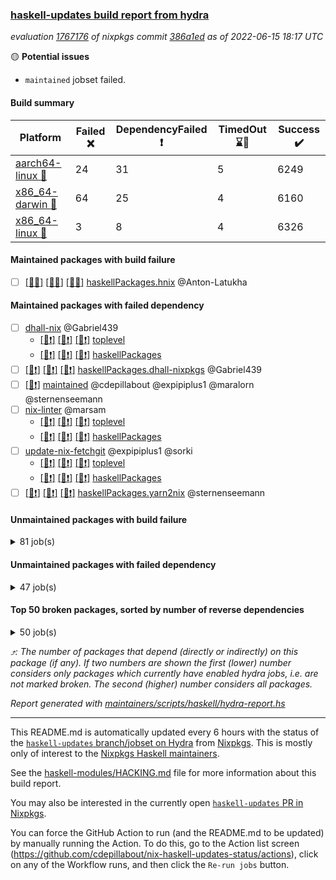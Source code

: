 ### [haskell-updates build report from hydra](https://hydra.nixos.org/jobset/nixpkgs/haskell-updates)
*evaluation [1767176](https://hydra.nixos.org/eval/1767176) of nixpkgs commit [386a1ed](https://github.com/NixOS/nixpkgs/commits/386a1ed0752d3cb885a34b4c91d6500b06caf552) as of 2022-06-15 18:17 UTC*

:yellow_circle: **Potential issues**
  * `maintained` jobset failed.

#### Build summary

 | Platform | Failed :x: | DependencyFailed :heavy_exclamation_mark: | TimedOut :hourglass::no_entry_sign: | Success :heavy_check_mark: | 
 | --- | --- | --- | --- | --- | 
 | [aarch64-linux :iphone:](https://hydra.nixos.org/eval/1767176?filter=.aarch64-linux) | 24 | 31 | 5 | 6249 | 
 | [x86_64-darwin :apple:](https://hydra.nixos.org/eval/1767176?filter=.x86_64-darwin) | 64 | 25 | 4 | 6160 | 
 | [x86_64-linux :penguin:](https://hydra.nixos.org/eval/1767176?filter=.x86_64-linux) | 3 | 8 | 4 | 6326 | 
#### Maintained packages with build failure
- [ ] [[:iphone::x:]](https://hydra.nixos.org/build/179745480) [[:apple::x:]](https://hydra.nixos.org/build/179746884) [[:penguin::x:]](https://hydra.nixos.org/build/179747154) [haskellPackages.hnix](https://hydra.nixos.org/eval/1767176?filter=haskellPackages.hnix) @Anton-Latukha
#### Maintained packages with failed dependency
- [ ] [dhall-nix](https://hydra.nixos.org/eval/1767176?filter=dhall-nix) @Gabriel439
  - [[:iphone::heavy_exclamation_mark:]](https://hydra.nixos.org/build/179743438) [[:apple::heavy_exclamation_mark:]](https://hydra.nixos.org/build/179743348) [[:penguin::heavy_exclamation_mark:]](https://hydra.nixos.org/build/179746202) [toplevel](https://hydra.nixos.org/eval/1767176?filter=dhall-nix)
  - [[:iphone::heavy_exclamation_mark:]](https://hydra.nixos.org/build/179744932) [[:apple::heavy_exclamation_mark:]](https://hydra.nixos.org/build/179744690) [[:penguin::heavy_exclamation_mark:]](https://hydra.nixos.org/build/179747477) [haskellPackages](https://hydra.nixos.org/eval/1767176?filter=haskellPackages.dhall-nix)
- [ ] [[:iphone::heavy_exclamation_mark:]](https://hydra.nixos.org/build/179745380) [[:apple::heavy_exclamation_mark:]](https://hydra.nixos.org/build/179746704) [[:penguin::heavy_exclamation_mark:]](https://hydra.nixos.org/build/179746367) [haskellPackages.dhall-nixpkgs](https://hydra.nixos.org/eval/1767176?filter=haskellPackages.dhall-nixpkgs) @Gabriel439
- [ ] [[:penguin::heavy_exclamation_mark:]](https://hydra.nixos.org/build/180409970) [maintained](https://hydra.nixos.org/eval/1767176?filter=maintained) @cdepillabout @expipiplus1 @maralorn @sternenseemann
- [ ] [nix-linter](https://hydra.nixos.org/eval/1767176?filter=nix-linter) @marsam
  - [[:iphone::heavy_exclamation_mark:]](https://hydra.nixos.org/build/179745867) [[:apple::heavy_exclamation_mark:]](https://hydra.nixos.org/build/179743854) [[:penguin::heavy_exclamation_mark:]](https://hydra.nixos.org/build/179743630) [toplevel](https://hydra.nixos.org/eval/1767176?filter=nix-linter)
  - [[:iphone::heavy_exclamation_mark:]](https://hydra.nixos.org/build/179747253) [[:apple::heavy_exclamation_mark:]](https://hydra.nixos.org/build/179744235) [[:penguin::heavy_exclamation_mark:]](https://hydra.nixos.org/build/179743451) [haskellPackages](https://hydra.nixos.org/eval/1767176?filter=haskellPackages.nix-linter)
- [ ] [update-nix-fetchgit](https://hydra.nixos.org/eval/1767176?filter=update-nix-fetchgit) @expipiplus1 @sorki
  - [[:iphone::heavy_exclamation_mark:]](https://hydra.nixos.org/build/180315957) [[:apple::heavy_exclamation_mark:]](https://hydra.nixos.org/build/180315977) [[:penguin::heavy_exclamation_mark:]](https://hydra.nixos.org/build/180315922) [toplevel](https://hydra.nixos.org/eval/1767176?filter=update-nix-fetchgit)
  - [[:iphone::heavy_exclamation_mark:]](https://hydra.nixos.org/build/180315965) [[:apple::heavy_exclamation_mark:]](https://hydra.nixos.org/build/180315935) [[:penguin::heavy_exclamation_mark:]](https://hydra.nixos.org/build/180315959) [haskellPackages](https://hydra.nixos.org/eval/1767176?filter=haskellPackages.update-nix-fetchgit)
- [ ] [[:iphone::heavy_exclamation_mark:]](https://hydra.nixos.org/build/179744155) [[:apple::heavy_exclamation_mark:]](https://hydra.nixos.org/build/179743545) [[:penguin::heavy_exclamation_mark:]](https://hydra.nixos.org/build/179746306) [haskellPackages.yarn2nix](https://hydra.nixos.org/eval/1767176?filter=haskellPackages.yarn2nix) @sternenseemann
#### Unmaintained packages with build failure
<details><summary>81 job(s) </summary>

- [ ] [[:iphone::heavy_check_mark:]](https://hydra.nixos.org/build/179072015) [[:apple::x:]](https://hydra.nixos.org/build/179063516) [[:penguin::heavy_check_mark:]](https://hydra.nixos.org/build/179079506) [haskellPackages.di-core](https://hydra.nixos.org/eval/1767176?filter=haskellPackages.di-core)  :arrow_heading_up: 8 | 11
- [ ] [[:iphone::x:]](https://hydra.nixos.org/build/179071185) [[:apple::heavy_check_mark:]](https://hydra.nixos.org/build/179068059) [[:penguin::heavy_check_mark:]](https://hydra.nixos.org/build/179063826) [haskellPackages.OrderedBits](https://hydra.nixos.org/eval/1767176?filter=haskellPackages.OrderedBits)  :arrow_heading_up: 5 | 36
- [ ] [[:iphone::x:]](https://hydra.nixos.org/build/179747097) [[:apple::heavy_check_mark:]](https://hydra.nixos.org/build/179746782) [[:penguin::heavy_check_mark:]](https://hydra.nixos.org/build/179744135) [haskellPackages.hw-json-simd](https://hydra.nixos.org/eval/1767176?filter=haskellPackages.hw-json-simd)  :arrow_heading_up: 2 | 8
- [ ] [[:iphone::x:]](https://hydra.nixos.org/build/179745918) [[:apple::heavy_check_mark:]](https://hydra.nixos.org/build/179746509) [[:penguin::heavy_check_mark:]](https://hydra.nixos.org/build/179743244) [haskellPackages.hw-simd](https://hydra.nixos.org/eval/1767176?filter=haskellPackages.hw-simd)  :arrow_heading_up: 2 | 8
- [ ] [[:iphone::x:]](https://hydra.nixos.org/build/179289726) [[:apple::heavy_check_mark:]](https://hydra.nixos.org/build/179290108) [[:penguin::heavy_check_mark:]](https://hydra.nixos.org/build/179290785) [haskellPackages.flatparse](https://hydra.nixos.org/eval/1767176?filter=haskellPackages.flatparse)  :arrow_heading_up: 2 | 5
- [ ] [[:iphone::heavy_check_mark:]](https://hydra.nixos.org/build/179746327) [[:apple::x:]](https://hydra.nixos.org/build/179746283) [[:penguin::heavy_check_mark:]](https://hydra.nixos.org/build/179743419) [haskellPackages.fakedata](https://hydra.nixos.org/eval/1767176?filter=haskellPackages.fakedata)  :arrow_heading_up: 2 | 3
- [ ] [[:iphone::x:]](https://hydra.nixos.org/build/179746353) [[:apple::x:]](https://hydra.nixos.org/build/179745534) [[:penguin::x:]](https://hydra.nixos.org/build/179746815) [haskellPackages.managed-functions](https://hydra.nixos.org/eval/1767176?filter=haskellPackages.managed-functions)  :arrow_heading_up: 2 | 2
- [ ] [[:iphone::x:]](https://hydra.nixos.org/build/179743898) [[:apple::heavy_check_mark:]](https://hydra.nixos.org/build/179745897) [[:penguin::heavy_check_mark:]](https://hydra.nixos.org/build/179744251) [haskellPackages.quic](https://hydra.nixos.org/eval/1767176?filter=haskellPackages.quic)  :arrow_heading_up: 2 | 2
- [ ] [[:iphone::x:]](https://hydra.nixos.org/build/179064849) [[:apple::heavy_check_mark:]](https://hydra.nixos.org/build/179066591) [[:penguin::heavy_check_mark:]](https://hydra.nixos.org/build/179076598) [haskellPackages.freetype2](https://hydra.nixos.org/eval/1767176?filter=haskellPackages.freetype2)  :arrow_heading_up: 1 | 8
- [ ] [[:iphone::x:]](https://hydra.nixos.org/build/179066416) [[:apple::x:]](https://hydra.nixos.org/build/179077317) [[:penguin::heavy_check_mark:]](https://hydra.nixos.org/build/179073445) [haskellPackages.invertible](https://hydra.nixos.org/eval/1767176?filter=haskellPackages.invertible)  :arrow_heading_up: 1 | 5
- [ ] [[:iphone::x:]](https://hydra.nixos.org/build/179066907) [[:apple::heavy_check_mark:]](https://hydra.nixos.org/build/179063014) [[:penguin::heavy_check_mark:]](https://hydra.nixos.org/build/179065251) [haskellPackages.long-double](https://hydra.nixos.org/eval/1767176?filter=haskellPackages.long-double)  :arrow_heading_up: 1 | 2
- [ ] [[:iphone::x:]](https://hydra.nixos.org/build/179062753) [[:apple::x:]](https://hydra.nixos.org/build/179069557) [[:penguin::heavy_check_mark:]](https://hydra.nixos.org/build/179068287) [haskellPackages.easytensor](https://hydra.nixos.org/eval/1767176?filter=haskellPackages.easytensor)  :arrow_heading_up: 1 | 1
- [ ] [[:iphone::heavy_check_mark:]](https://hydra.nixos.org/build/179066266) [[:apple::x:]](https://hydra.nixos.org/build/179073489) [[:penguin::heavy_check_mark:]](https://hydra.nixos.org/build/179077924) [haskellPackages.grab](https://hydra.nixos.org/eval/1767176?filter=haskellPackages.grab)  :arrow_heading_up: 1 | 1
- [ ] [[:iphone::heavy_check_mark:]](https://hydra.nixos.org/build/179078946) [[:apple::x:]](https://hydra.nixos.org/build/179074000) [[:penguin::heavy_check_mark:]](https://hydra.nixos.org/build/179071674) [haskellPackages.keep-alive](https://hydra.nixos.org/eval/1767176?filter=haskellPackages.keep-alive)  :arrow_heading_up: 1 | 1
- [ ] [[:iphone::x:]](https://hydra.nixos.org/build/179062052) [[:apple::heavy_check_mark:]](https://hydra.nixos.org/build/179078236) [[:penguin::heavy_check_mark:]](https://hydra.nixos.org/build/179073709) [haskellPackages.nlopt-haskell](https://hydra.nixos.org/eval/1767176?filter=haskellPackages.nlopt-haskell)  :arrow_heading_up: 1 | 1
- [ ] [[:iphone::heavy_check_mark:]](https://hydra.nixos.org/build/179070564) [[:apple::x:]](https://hydra.nixos.org/build/179073841) [[:penguin::heavy_check_mark:]](https://hydra.nixos.org/build/179063192) [haskellPackages.sequence-formats](https://hydra.nixos.org/eval/1767176?filter=haskellPackages.sequence-formats)  :arrow_heading_up: 1 | 1
- [ ] [[:iphone::x:]](https://hydra.nixos.org/build/179743728) [[:apple::heavy_check_mark:]](https://hydra.nixos.org/build/179747585) [[:penguin::heavy_check_mark:]](https://hydra.nixos.org/build/179745045) [haskellPackages.swisstable](https://hydra.nixos.org/eval/1767176?filter=haskellPackages.swisstable)  :arrow_heading_up: 1 | 1
- [ ] [[:iphone::x:]](https://hydra.nixos.org/build/179071144) [[:apple::heavy_check_mark:]](https://hydra.nixos.org/build/179078269) [[:penguin::heavy_check_mark:]](https://hydra.nixos.org/build/179080527) [haskellPackages.unicode-properties](https://hydra.nixos.org/eval/1767176?filter=haskellPackages.unicode-properties)  :arrow_heading_up: 1 | 1
- [ ] [[:iphone::heavy_check_mark:]](https://hydra.nixos.org/build/179745492) [[:apple::x:]](https://hydra.nixos.org/build/179745291) [[:penguin::heavy_check_mark:]](https://hydra.nixos.org/build/179744704) [haskellPackages.zip](https://hydra.nixos.org/eval/1767176?filter=haskellPackages.zip)  :arrow_heading_up: 0 | 5
- [ ] [[:iphone::heavy_check_mark:]](https://hydra.nixos.org/build/179078671) [[:apple::x:]](https://hydra.nixos.org/build/179078612) [[:penguin::heavy_check_mark:]](https://hydra.nixos.org/build/179069097) [haskellPackages.PyF](https://hydra.nixos.org/eval/1767176?filter=haskellPackages.PyF)  :arrow_heading_up: 0 | 4
- [ ] [[:iphone::heavy_check_mark:]](https://hydra.nixos.org/build/179072055) [[:apple::x:]](https://hydra.nixos.org/build/179078039) [[:penguin::heavy_check_mark:]](https://hydra.nixos.org/build/179068269) [haskellPackages.hmidi](https://hydra.nixos.org/eval/1767176?filter=haskellPackages.hmidi)  :arrow_heading_up: 0 | 4
- [ ] [[:iphone::x:]](https://hydra.nixos.org/build/179747173) [[:apple::x:]](https://hydra.nixos.org/build/179744882) [[:penguin::x:]](https://hydra.nixos.org/build/179744496) [haskellPackages.core-telemetry](https://hydra.nixos.org/eval/1767176?filter=haskellPackages.core-telemetry)  :arrow_heading_up: 0 | 2
- [ ] [[:iphone::heavy_check_mark:]](https://hydra.nixos.org/build/179064212) [[:apple::x:]](https://hydra.nixos.org/build/179067470) [[:penguin::heavy_check_mark:]](https://hydra.nixos.org/build/179067662) [haskellPackages.posix-socket](https://hydra.nixos.org/eval/1767176?filter=haskellPackages.posix-socket)  :arrow_heading_up: 0 | 2
- [ ] [[:iphone::heavy_check_mark:]](https://hydra.nixos.org/build/179994602) [[:apple::x:]](https://hydra.nixos.org/build/179745342) [[:penguin::heavy_check_mark:]](https://hydra.nixos.org/build/179994202) [haskellPackages.gi-gdkx11](https://hydra.nixos.org/eval/1767176?filter=haskellPackages.gi-gdkx11)  :arrow_heading_up: 0 | 1
- [ ] [[:iphone::heavy_check_mark:]](https://hydra.nixos.org/build/179075182) [[:apple::x:]](https://hydra.nixos.org/build/179068241) [[:penguin::heavy_check_mark:]](https://hydra.nixos.org/build/179079129) [haskellPackages.hamid](https://hydra.nixos.org/eval/1767176?filter=haskellPackages.hamid)  :arrow_heading_up: 0 | 1
- [ ] [[:iphone::heavy_check_mark:]](https://hydra.nixos.org/build/179069659) [[:apple::x:]](https://hydra.nixos.org/build/179071126) [[:penguin::heavy_check_mark:]](https://hydra.nixos.org/build/179079563) [haskellPackages.hmatrix-morpheus](https://hydra.nixos.org/eval/1767176?filter=haskellPackages.hmatrix-morpheus)  :arrow_heading_up: 0 | 1
- [ ] [[:iphone::heavy_check_mark:]](https://hydra.nixos.org/build/179073746) [[:apple::x:]](https://hydra.nixos.org/build/179077643) [[:penguin::heavy_check_mark:]](https://hydra.nixos.org/build/179080493) [haskellPackages.huckleberry](https://hydra.nixos.org/eval/1767176?filter=haskellPackages.huckleberry)  :arrow_heading_up: 0 | 1
- [ ] [[:iphone::heavy_check_mark:]](https://hydra.nixos.org/build/179994619) [[:apple::x:]](https://hydra.nixos.org/build/179079172) [[:penguin::heavy_check_mark:]](https://hydra.nixos.org/build/179994199) [haskellPackages.openal-ffi](https://hydra.nixos.org/eval/1767176?filter=haskellPackages.openal-ffi)  :arrow_heading_up: 0 | 1
- [ ] [[:iphone::x:]](https://hydra.nixos.org/build/179065449) [[:apple::heavy_check_mark:]](https://hydra.nixos.org/build/179072649) [[:penguin::heavy_check_mark:]](https://hydra.nixos.org/build/179067032) [haskellPackages.picosat](https://hydra.nixos.org/eval/1767176?filter=haskellPackages.picosat)  :arrow_heading_up: 0 | 1
- [ ] [[:iphone::heavy_check_mark:]](https://hydra.nixos.org/build/179077629) [[:apple::x:]](https://hydra.nixos.org/build/179072654) [[:penguin::heavy_check_mark:]](https://hydra.nixos.org/build/179065194) [haskellPackages.select](https://hydra.nixos.org/eval/1767176?filter=haskellPackages.select)  :arrow_heading_up: 0 | 1
- [ ] [[:iphone::heavy_check_mark:]](https://hydra.nixos.org/build/179067209) [[:apple::x:]](https://hydra.nixos.org/build/179063690) [[:penguin::heavy_check_mark:]](https://hydra.nixos.org/build/179068800) [haskellPackages.sysinfo](https://hydra.nixos.org/eval/1767176?filter=haskellPackages.sysinfo)  :arrow_heading_up: 0 | 1
- [ ] [[:iphone::heavy_check_mark:]](https://hydra.nixos.org/build/179071092) [[:apple::x:]](https://hydra.nixos.org/build/179080756) [[:penguin::heavy_check_mark:]](https://hydra.nixos.org/build/179065681) [haskellPackages.FractalArt](https://hydra.nixos.org/eval/1767176?filter=haskellPackages.FractalArt) 
- [ ] [[:iphone::x:]](https://hydra.nixos.org/build/179062993) [[:apple::heavy_check_mark:]](https://hydra.nixos.org/build/179067400) [[:penguin::heavy_check_mark:]](https://hydra.nixos.org/build/179073212) [haskellPackages.HsASA](https://hydra.nixos.org/eval/1767176?filter=haskellPackages.HsASA) 
- [ ] [[:iphone::hourglass::no_entry_sign:]](https://hydra.nixos.org/build/179064497) [[:apple::x:]](https://hydra.nixos.org/build/179062384) [[:penguin::hourglass::no_entry_sign:]](https://hydra.nixos.org/build/179066691) [haskellPackages.bindings-common](https://hydra.nixos.org/eval/1767176?filter=haskellPackages.bindings-common) 
- [ ] [[:iphone::heavy_check_mark:]](https://hydra.nixos.org/build/179073684) [[:apple::x:]](https://hydra.nixos.org/build/179077115) [[:penguin::heavy_check_mark:]](https://hydra.nixos.org/build/179064418) [haskellPackages.chiphunk](https://hydra.nixos.org/eval/1767176?filter=haskellPackages.chiphunk) 
- [ ] [[:iphone::x:]](https://hydra.nixos.org/build/179290863) [[:apple::heavy_check_mark:]](https://hydra.nixos.org/build/179291122) [[:penguin::heavy_check_mark:]](https://hydra.nixos.org/build/179291222) [haskellPackages.comfort-fftw](https://hydra.nixos.org/eval/1767176?filter=haskellPackages.comfort-fftw) 
- [ ] [[:iphone::heavy_check_mark:]](https://hydra.nixos.org/build/179067240) [[:apple::x:]](https://hydra.nixos.org/build/179066776) [[:penguin::heavy_check_mark:]](https://hydra.nixos.org/build/179063089) [haskellPackages.diskhash](https://hydra.nixos.org/eval/1767176?filter=haskellPackages.diskhash) 
- [ ] [[:iphone::heavy_check_mark:]](https://hydra.nixos.org/build/179072726) [[:apple::x:]](https://hydra.nixos.org/build/179069153) [[:penguin::heavy_check_mark:]](https://hydra.nixos.org/build/179063920) [haskellPackages.env-extra](https://hydra.nixos.org/eval/1767176?filter=haskellPackages.env-extra) 
- [ ] [[:iphone::heavy_check_mark:]](https://hydra.nixos.org/build/179080379) [[:apple::x:]](https://hydra.nixos.org/build/179069971) [[:penguin::heavy_check_mark:]](https://hydra.nixos.org/build/179066173) [haskellPackages.epub-tools](https://hydra.nixos.org/eval/1767176?filter=haskellPackages.epub-tools) 
- [ ] [[:iphone::heavy_check_mark:]](https://hydra.nixos.org/build/179080024) [[:apple::x:]](https://hydra.nixos.org/build/179075268) [[:penguin::heavy_check_mark:]](https://hydra.nixos.org/build/179073623) [haskellPackages.fudgets](https://hydra.nixos.org/eval/1767176?filter=haskellPackages.fudgets) 
- [ ] [[:iphone::heavy_check_mark:]](https://hydra.nixos.org/build/179743762) [[:apple::x:]](https://hydra.nixos.org/build/179744285) [[:penguin::heavy_check_mark:]](https://hydra.nixos.org/build/179744321) [haskellPackages.gerrit](https://hydra.nixos.org/eval/1767176?filter=haskellPackages.gerrit) 
- [ ] [[:iphone::heavy_check_mark:]](https://hydra.nixos.org/build/179290291) [[:apple::x:]](https://hydra.nixos.org/build/179289980) [[:penguin::heavy_check_mark:]](https://hydra.nixos.org/build/179289981) [haskellPackages.ghc-gc-hook](https://hydra.nixos.org/eval/1767176?filter=haskellPackages.ghc-gc-hook) 
- [ ] [[:apple::x:]](https://hydra.nixos.org/build/179743319) [haskellPackages.gi-gtkosxapplication](https://hydra.nixos.org/eval/1767176?filter=haskellPackages.gi-gtkosxapplication) 
- [ ] [[:iphone::x:]](https://hydra.nixos.org/build/179994262) [[:penguin::heavy_check_mark:]](https://hydra.nixos.org/build/179994321) [haskellPackages.gnome-keyring](https://hydra.nixos.org/eval/1767176?filter=haskellPackages.gnome-keyring) 
- [ ] [[:apple::x:]](https://hydra.nixos.org/build/179069635) [haskellPackages.gtk-mac-integration](https://hydra.nixos.org/eval/1767176?filter=haskellPackages.gtk-mac-integration) 
- [ ] [[:iphone::heavy_check_mark:]](https://hydra.nixos.org/build/179994402) [[:apple::x:]](https://hydra.nixos.org/build/179067045) [[:penguin::heavy_check_mark:]](https://hydra.nixos.org/build/179994448) [haskellPackages.gtk-traymanager](https://hydra.nixos.org/eval/1767176?filter=haskellPackages.gtk-traymanager) 
- [ ] [[:apple::x:]](https://hydra.nixos.org/build/179080546) [haskellPackages.gtk3-mac-integration](https://hydra.nixos.org/eval/1767176?filter=haskellPackages.gtk3-mac-integration) 
- [ ] [[:iphone::heavy_check_mark:]](https://hydra.nixos.org/build/179994258) [[:apple::x:]](https://hydra.nixos.org/build/179994252) [[:penguin::heavy_check_mark:]](https://hydra.nixos.org/build/179994596) [haskellPackages.hid](https://hydra.nixos.org/eval/1767176?filter=haskellPackages.hid) 
- [ ] [[:iphone::heavy_check_mark:]](https://hydra.nixos.org/build/179072433) [[:apple::x:]](https://hydra.nixos.org/build/179080030) [[:penguin::heavy_check_mark:]](https://hydra.nixos.org/build/179068258) [haskellPackages.higher-leveldb](https://hydra.nixos.org/eval/1767176?filter=haskellPackages.higher-leveldb) 
- [ ] [[:iphone::heavy_check_mark:]](https://hydra.nixos.org/build/179773405) [[:apple::x:]](https://hydra.nixos.org/build/179773407) [[:penguin::heavy_check_mark:]](https://hydra.nixos.org/build/179773406) [haskellPackages.highlight](https://hydra.nixos.org/eval/1767176?filter=haskellPackages.highlight) 
- [ ] [[:iphone::heavy_check_mark:]](https://hydra.nixos.org/build/179743535) [[:apple::x:]](https://hydra.nixos.org/build/179747090) [[:penguin::heavy_check_mark:]](https://hydra.nixos.org/build/179745070) [haskellPackages.hinotify-conduit](https://hydra.nixos.org/eval/1767176?filter=haskellPackages.hinotify-conduit) 
- [ ] [[:iphone::heavy_check_mark:]](https://hydra.nixos.org/build/179061598) [[:apple::x:]](https://hydra.nixos.org/build/179063833) [[:penguin::heavy_check_mark:]](https://hydra.nixos.org/build/179078483) [haskellPackages.hssh](https://hydra.nixos.org/eval/1767176?filter=haskellPackages.hssh) 
- [ ] [[:iphone::heavy_check_mark:]](https://hydra.nixos.org/build/179078447) [[:apple::x:]](https://hydra.nixos.org/build/179064179) [[:penguin::heavy_check_mark:]](https://hydra.nixos.org/build/179065544) [haskellPackages.hsshellscript](https://hydra.nixos.org/eval/1767176?filter=haskellPackages.hsshellscript) 
- [ ] [[:iphone::heavy_check_mark:]](https://hydra.nixos.org/build/179074844) [[:apple::x:]](https://hydra.nixos.org/build/179063095) [[:penguin::heavy_check_mark:]](https://hydra.nixos.org/build/179078906) [haskellPackages.hssourceinfo](https://hydra.nixos.org/eval/1767176?filter=haskellPackages.hssourceinfo) 
- [ ] [[:iphone::heavy_check_mark:]](https://hydra.nixos.org/build/179068045) [[:apple::x:]](https://hydra.nixos.org/build/179079348) [[:penguin::heavy_check_mark:]](https://hydra.nixos.org/build/179070084) [haskellPackages.ipcvar](https://hydra.nixos.org/eval/1767176?filter=haskellPackages.ipcvar) 
- [ ] [[:iphone::x:]](https://hydra.nixos.org/build/179071989) [[:apple::heavy_check_mark:]](https://hydra.nixos.org/build/179071089) [[:penguin::heavy_check_mark:]](https://hydra.nixos.org/build/179063380) [haskellPackages.jammittools](https://hydra.nixos.org/eval/1767176?filter=haskellPackages.jammittools) 
- [ ] [[:apple::x:]](https://hydra.nixos.org/build/179073560) [haskellPackages.kqueue](https://hydra.nixos.org/eval/1767176?filter=haskellPackages.kqueue) 
- [ ] [[:iphone::heavy_check_mark:]](https://hydra.nixos.org/build/179074199) [[:apple::x:]](https://hydra.nixos.org/build/179064612) [[:penguin::heavy_check_mark:]](https://hydra.nixos.org/build/179063995) [haskellPackages.leveldb-haskell-fork](https://hydra.nixos.org/eval/1767176?filter=haskellPackages.leveldb-haskell-fork) 
- [ ] [[:iphone::heavy_check_mark:]](https://hydra.nixos.org/build/179073139) [[:apple::x:]](https://hydra.nixos.org/build/179061940) [[:penguin::heavy_check_mark:]](https://hydra.nixos.org/build/179080260) [haskellPackages.linux-framebuffer](https://hydra.nixos.org/eval/1767176?filter=haskellPackages.linux-framebuffer) 
- [ ] [[:iphone::heavy_check_mark:]](https://hydra.nixos.org/build/179743996) [[:apple::x:]](https://hydra.nixos.org/build/179743754) [[:penguin::heavy_check_mark:]](https://hydra.nixos.org/build/179746155) [haskellPackages.mediawiki2latex](https://hydra.nixos.org/eval/1767176?filter=haskellPackages.mediawiki2latex) 
- [ ] [[:iphone::heavy_check_mark:]](https://hydra.nixos.org/build/179069027) [[:apple::x:]](https://hydra.nixos.org/build/179071937) [[:penguin::heavy_check_mark:]](https://hydra.nixos.org/build/179079130) [haskellPackages.mercury-api](https://hydra.nixos.org/eval/1767176?filter=haskellPackages.mercury-api) 
- [ ] [[:iphone::heavy_check_mark:]](https://hydra.nixos.org/build/179068290) [[:apple::x:]](https://hydra.nixos.org/build/179080076) [[:penguin::heavy_check_mark:]](https://hydra.nixos.org/build/179074457) [haskellPackages.nano-cryptr](https://hydra.nixos.org/eval/1767176?filter=haskellPackages.nano-cryptr) 
- [ ] [[:iphone::heavy_check_mark:]](https://hydra.nixos.org/build/179994460) [[:apple::x:]](https://hydra.nixos.org/build/179745227) [[:penguin::heavy_check_mark:]](https://hydra.nixos.org/build/179994430) [haskellPackages.persistent-pagination](https://hydra.nixos.org/eval/1767176?filter=haskellPackages.persistent-pagination) 
- [ ] [[:iphone::heavy_check_mark:]](https://hydra.nixos.org/build/179071816) [[:apple::x:]](https://hydra.nixos.org/build/179073643) [[:penguin::heavy_check_mark:]](https://hydra.nixos.org/build/179072304) [haskellPackages.phatsort](https://hydra.nixos.org/eval/1767176?filter=haskellPackages.phatsort) 
- [ ] [[:iphone::heavy_check_mark:]](https://hydra.nixos.org/build/179073647) [[:apple::x:]](https://hydra.nixos.org/build/179080408) [[:penguin::heavy_check_mark:]](https://hydra.nixos.org/build/179070022) [haskellPackages.ping-wrapper](https://hydra.nixos.org/eval/1767176?filter=haskellPackages.ping-wrapper) 
- [ ] [[:iphone::heavy_check_mark:]](https://hydra.nixos.org/build/179071908) [[:apple::x:]](https://hydra.nixos.org/build/179075532) [[:penguin::heavy_check_mark:]](https://hydra.nixos.org/build/179079347) [haskellPackages.posix-timer](https://hydra.nixos.org/eval/1767176?filter=haskellPackages.posix-timer) 
- [ ] [[:iphone::heavy_check_mark:]](https://hydra.nixos.org/build/179075838) [[:apple::x:]](https://hydra.nixos.org/build/179065867) [[:penguin::heavy_check_mark:]](https://hydra.nixos.org/build/179077987) [haskellPackages.pthread](https://hydra.nixos.org/eval/1767176?filter=haskellPackages.pthread) 
- [ ] [[:iphone::x:]](https://hydra.nixos.org/build/179076975) [[:apple::heavy_check_mark:]](https://hydra.nixos.org/build/179067319) [[:penguin::heavy_check_mark:]](https://hydra.nixos.org/build/179062948) [haskellPackages.risc386](https://hydra.nixos.org/eval/1767176?filter=haskellPackages.risc386) 
- [ ] [[:iphone::heavy_check_mark:]](https://hydra.nixos.org/build/179069415) [[:apple::x:]](https://hydra.nixos.org/build/179073373) [[:penguin::heavy_check_mark:]](https://hydra.nixos.org/build/179074823) [haskellPackages.scenegraph](https://hydra.nixos.org/eval/1767176?filter=haskellPackages.scenegraph) 
- [ ] [[:iphone::heavy_check_mark:]](https://hydra.nixos.org/build/179994564) [[:apple::x:]](https://hydra.nixos.org/build/179067157) [[:penguin::heavy_check_mark:]](https://hydra.nixos.org/build/179994543) [haskellPackages.sfml-audio](https://hydra.nixos.org/eval/1767176?filter=haskellPackages.sfml-audio) 
- [ ] [[:iphone::heavy_check_mark:]](https://hydra.nixos.org/build/179079829) [[:apple::x:]](https://hydra.nixos.org/build/179078716) [[:penguin::heavy_check_mark:]](https://hydra.nixos.org/build/179072353) [haskellPackages.shared-memory](https://hydra.nixos.org/eval/1767176?filter=haskellPackages.shared-memory) 
- [ ] [[:iphone::heavy_check_mark:]](https://hydra.nixos.org/build/179068637) [[:apple::x:]](https://hydra.nixos.org/build/179072695) [[:penguin::heavy_check_mark:]](https://hydra.nixos.org/build/179069692) [haskellPackages.skews](https://hydra.nixos.org/eval/1767176?filter=haskellPackages.skews) 
- [ ] [[:iphone::x:]](https://hydra.nixos.org/build/179079291) [[:apple::x:]](https://hydra.nixos.org/build/179078891) [[:penguin::heavy_check_mark:]](https://hydra.nixos.org/build/179068825) [haskellPackages.slugify](https://hydra.nixos.org/eval/1767176?filter=haskellPackages.slugify) 
- [ ] [[:iphone::heavy_check_mark:]](https://hydra.nixos.org/build/179080373) [[:apple::x:]](https://hydra.nixos.org/build/179072670) [[:penguin::heavy_check_mark:]](https://hydra.nixos.org/build/179071968) [haskellPackages.tailfile-hinotify](https://hydra.nixos.org/eval/1767176?filter=haskellPackages.tailfile-hinotify) 
- [ ] [[:iphone::heavy_check_mark:]](https://hydra.nixos.org/build/179070427) [[:apple::x:]](https://hydra.nixos.org/build/179063366) [[:penguin::heavy_check_mark:]](https://hydra.nixos.org/build/179074860) [haskellPackages.tini](https://hydra.nixos.org/eval/1767176?filter=haskellPackages.tini) 
- [ ] [[:iphone::x:]](https://hydra.nixos.org/build/179065640) [[:apple::heavy_check_mark:]](https://hydra.nixos.org/build/179067242) [[:penguin::heavy_check_mark:]](https://hydra.nixos.org/build/179080300) [haskellPackages.wiringPi](https://hydra.nixos.org/eval/1767176?filter=haskellPackages.wiringPi) 
- [ ] [[:iphone::x:]](https://hydra.nixos.org/build/179066662) [[:apple::heavy_check_mark:]](https://hydra.nixos.org/build/179077309) [[:penguin::heavy_check_mark:]](https://hydra.nixos.org/build/179066209) [haskellPackages.x86-64bit](https://hydra.nixos.org/eval/1767176?filter=haskellPackages.x86-64bit) 
- [ ] [[:iphone::heavy_check_mark:]](https://hydra.nixos.org/build/179067680) [[:apple::x:]](https://hydra.nixos.org/build/179064378) [[:penguin::heavy_check_mark:]](https://hydra.nixos.org/build/179065946) [haskellPackages.xmonad-utils](https://hydra.nixos.org/eval/1767176?filter=haskellPackages.xmonad-utils) 
- [ ] [[:iphone::heavy_check_mark:]](https://hydra.nixos.org/build/179075430) [[:apple::x:]](https://hydra.nixos.org/build/179067953) [[:penguin::heavy_check_mark:]](https://hydra.nixos.org/build/179065799) [haskellPackages.yoga](https://hydra.nixos.org/eval/1767176?filter=haskellPackages.yoga) 
- [ ] [[:iphone::heavy_check_mark:]](https://hydra.nixos.org/build/179079532) [[:apple::x:]](https://hydra.nixos.org/build/179065669) [[:penguin::heavy_check_mark:]](https://hydra.nixos.org/build/179075069) [haskellPackages.zot](https://hydra.nixos.org/eval/1767176?filter=haskellPackages.zot) 
- [ ] [[:iphone::heavy_check_mark:]](https://hydra.nixos.org/build/179066474) [[:apple::x:]](https://hydra.nixos.org/build/179064085) [[:penguin::heavy_check_mark:]](https://hydra.nixos.org/build/179066132) [haskellPackages.zxcvbn-c](https://hydra.nixos.org/eval/1767176?filter=haskellPackages.zxcvbn-c) 
</details>

#### Unmaintained packages with failed dependency
<details><summary>47 job(s) </summary>

- [ ] [[:iphone::heavy_check_mark:]](https://hydra.nixos.org/build/179070983) [[:apple::heavy_exclamation_mark:]](https://hydra.nixos.org/build/179072217) [[:penguin::heavy_check_mark:]](https://hydra.nixos.org/build/179075865) [haskellPackages.di-handle](https://hydra.nixos.org/eval/1767176?filter=haskellPackages.di-handle)  :arrow_heading_up: 6 | 9
- [ ] [[:iphone::heavy_check_mark:]](https://hydra.nixos.org/build/179071514) [[:apple::heavy_exclamation_mark:]](https://hydra.nixos.org/build/179068809) [[:penguin::heavy_check_mark:]](https://hydra.nixos.org/build/179079272) [haskellPackages.di-monad](https://hydra.nixos.org/eval/1767176?filter=haskellPackages.di-monad)  :arrow_heading_up: 6 | 9
- [ ] [[:iphone::heavy_check_mark:]](https://hydra.nixos.org/build/179061716) [[:apple::heavy_exclamation_mark:]](https://hydra.nixos.org/build/179072623) [[:penguin::heavy_check_mark:]](https://hydra.nixos.org/build/179068300) [haskellPackages.di-df1](https://hydra.nixos.org/eval/1767176?filter=haskellPackages.di-df1)  :arrow_heading_up: 5 | 8
- [ ] [[:iphone::heavy_exclamation_mark:]](https://hydra.nixos.org/build/179747485) [[:apple::heavy_check_mark:]](https://hydra.nixos.org/build/179746293) [[:penguin::heavy_check_mark:]](https://hydra.nixos.org/build/179746091) [haskellPackages.PrimitiveArray](https://hydra.nixos.org/eval/1767176?filter=haskellPackages.PrimitiveArray)  :arrow_heading_up: 4 | 35
- [ ] [[:iphone::heavy_exclamation_mark:]](https://hydra.nixos.org/build/179746491) [[:apple::heavy_check_mark:]](https://hydra.nixos.org/build/179746239) [[:penguin::heavy_check_mark:]](https://hydra.nixos.org/build/179743981) [haskellPackages.BiobaseTypes](https://hydra.nixos.org/eval/1767176?filter=haskellPackages.BiobaseTypes)  :arrow_heading_up: 3 | 21
- [ ] [[:iphone::heavy_exclamation_mark:]](https://hydra.nixos.org/build/179743689) [[:apple::heavy_check_mark:]](https://hydra.nixos.org/build/179744861) [[:penguin::heavy_check_mark:]](https://hydra.nixos.org/build/179745167) [haskellPackages.BiobaseENA](https://hydra.nixos.org/eval/1767176?filter=haskellPackages.BiobaseENA)  :arrow_heading_up: 1 | 18
- [ ] [[:iphone::heavy_check_mark:]](https://hydra.nixos.org/build/179076522) [[:apple::heavy_exclamation_mark:]](https://hydra.nixos.org/build/179063764) [[:penguin::heavy_check_mark:]](https://hydra.nixos.org/build/179069376) [haskellPackages.di-polysemy](https://hydra.nixos.org/eval/1767176?filter=haskellPackages.di-polysemy)  :arrow_heading_up: 1 | 4
- [ ] [[:iphone::heavy_exclamation_mark:]](https://hydra.nixos.org/build/179289701) [[:apple::heavy_check_mark:]](https://hydra.nixos.org/build/179290825) [[:penguin::heavy_check_mark:]](https://hydra.nixos.org/build/179289863) [haskellPackages.exon](https://hydra.nixos.org/eval/1767176?filter=haskellPackages.exon)  :arrow_heading_up: 1 | 3
- [ ] [hoogle](https://hydra.nixos.org/eval/1767176?filter=hoogle)  :arrow_heading_up: 1 | 3
  - [[:iphone::heavy_check_mark:]](https://hydra.nixos.org/build/179747540) [[:apple::heavy_check_mark:]](https://hydra.nixos.org/build/179744194) [[:penguin::heavy_check_mark:]](https://hydra.nixos.org/build/179746071) [haskell.packages.ghc8107](https://hydra.nixos.org/eval/1767176?filter=haskell.packages.ghc8107.hoogle)
  - [[:iphone::heavy_exclamation_mark:]](https://hydra.nixos.org/build/179743381) [[:apple::heavy_check_mark:]](https://hydra.nixos.org/build/179745964) [[:penguin::heavy_check_mark:]](https://hydra.nixos.org/build/179744098) [haskell.packages.ghc884](https://hydra.nixos.org/eval/1767176?filter=haskell.packages.ghc884.hoogle)
  - [[:iphone::heavy_check_mark:]](https://hydra.nixos.org/build/179747595) [[:apple::heavy_check_mark:]](https://hydra.nixos.org/build/179745051) [[:penguin::heavy_check_mark:]](https://hydra.nixos.org/build/179747163) [haskell.packages.ghc902](https://hydra.nixos.org/eval/1767176?filter=haskell.packages.ghc902.hoogle)
  - [[:iphone::heavy_exclamation_mark:]](https://hydra.nixos.org/build/179747195) [[:apple::heavy_check_mark:]](https://hydra.nixos.org/build/179743693) [[:penguin::heavy_check_mark:]](https://hydra.nixos.org/build/179745899) [haskell.packages.ghc923](https://hydra.nixos.org/eval/1767176?filter=haskell.packages.ghc923.hoogle)
  - [[:iphone::heavy_check_mark:]](https://hydra.nixos.org/build/179747023) [[:apple::heavy_check_mark:]](https://hydra.nixos.org/build/179747450) [[:penguin::heavy_check_mark:]](https://hydra.nixos.org/build/179744848) [haskellPackages](https://hydra.nixos.org/eval/1767176?filter=haskellPackages.hoogle)
- [ ] [[:iphone::heavy_exclamation_mark:]](https://hydra.nixos.org/build/179743449) [[:apple::heavy_check_mark:]](https://hydra.nixos.org/build/179744501) [[:penguin::heavy_check_mark:]](https://hydra.nixos.org/build/179745958) [haskellPackages.http3](https://hydra.nixos.org/eval/1767176?filter=haskellPackages.http3)  :arrow_heading_up: 1 | 1
- [ ] [[:iphone::heavy_exclamation_mark:]](https://hydra.nixos.org/build/179747381) [[:apple::heavy_exclamation_mark:]](https://hydra.nixos.org/build/179743188) [[:penguin::heavy_exclamation_mark:]](https://hydra.nixos.org/build/179745520) [haskellPackages.managed-functions-json](https://hydra.nixos.org/eval/1767176?filter=haskellPackages.managed-functions-json)  :arrow_heading_up: 1 | 1
- [ ] [[:iphone::heavy_check_mark:]](https://hydra.nixos.org/build/179743807) [[:apple::heavy_exclamation_mark:]](https://hydra.nixos.org/build/179743948) [[:penguin::heavy_check_mark:]](https://hydra.nixos.org/build/179743591) [haskellPackages.moto](https://hydra.nixos.org/eval/1767176?filter=haskellPackages.moto)  :arrow_heading_up: 1 | 1
- [ ] [[:iphone::heavy_check_mark:]](https://hydra.nixos.org/build/179747395) [[:apple::heavy_exclamation_mark:]](https://hydra.nixos.org/build/179746658) [[:penguin::heavy_check_mark:]](https://hydra.nixos.org/build/179745715) [haskellPackages.wss-client](https://hydra.nixos.org/eval/1767176?filter=haskellPackages.wss-client)  :arrow_heading_up: 1 | 1
- [ ] [[:iphone::heavy_exclamation_mark:]](https://hydra.nixos.org/build/179743353) [[:apple::heavy_check_mark:]](https://hydra.nixos.org/build/179747517) [[:penguin::heavy_check_mark:]](https://hydra.nixos.org/build/179743704) [haskellPackages.BiobaseXNA](https://hydra.nixos.org/eval/1767176?filter=haskellPackages.BiobaseXNA)  :arrow_heading_up: 0 | 17
- [ ] [[:iphone::heavy_exclamation_mark:]](https://hydra.nixos.org/build/179747577) [[:apple::heavy_check_mark:]](https://hydra.nixos.org/build/179744159) [[:penguin::heavy_check_mark:]](https://hydra.nixos.org/build/179746935) [haskellPackages.hw-json-standard-cursor](https://hydra.nixos.org/eval/1767176?filter=haskellPackages.hw-json-standard-cursor)  :arrow_heading_up: 0 | 6
- [ ] [[:iphone::heavy_exclamation_mark:]](https://hydra.nixos.org/build/179743663) [[:apple::heavy_check_mark:]](https://hydra.nixos.org/build/179745141) [[:penguin::heavy_check_mark:]](https://hydra.nixos.org/build/179745597) [haskellPackages.hw-json-simple-cursor](https://hydra.nixos.org/eval/1767176?filter=haskellPackages.hw-json-simple-cursor)  :arrow_heading_up: 0 | 4
- [ ] [[:iphone::heavy_exclamation_mark:]](https://hydra.nixos.org/build/179747483) [[:apple::heavy_check_mark:]](https://hydra.nixos.org/build/179743444) [[:penguin::heavy_check_mark:]](https://hydra.nixos.org/build/179744777) [haskellPackages.BiobaseFasta](https://hydra.nixos.org/eval/1767176?filter=haskellPackages.BiobaseFasta)  :arrow_heading_up: 0 | 3
- [ ] [[:iphone::heavy_exclamation_mark:]](https://hydra.nixos.org/build/179746392) [[:apple::heavy_check_mark:]](https://hydra.nixos.org/build/179745302) [[:penguin::heavy_check_mark:]](https://hydra.nixos.org/build/179744580) [haskellPackages.hw-dsv](https://hydra.nixos.org/eval/1767176?filter=haskellPackages.hw-dsv)  :arrow_heading_up: 0 | 3
- [ ] [[:iphone::heavy_check_mark:]](https://hydra.nixos.org/build/179074702) [[:apple::heavy_exclamation_mark:]](https://hydra.nixos.org/build/179061581) [[:penguin::heavy_check_mark:]](https://hydra.nixos.org/build/179075723) [haskellPackages.di](https://hydra.nixos.org/eval/1767176?filter=haskellPackages.di)  :arrow_heading_up: 0 | 2
- [ ] [[:iphone::heavy_exclamation_mark:]](https://hydra.nixos.org/build/179744804) [[:apple::heavy_check_mark:]](https://hydra.nixos.org/build/179746711) [[:penguin::heavy_check_mark:]](https://hydra.nixos.org/build/179746512) [haskellPackages.polysemy-http](https://hydra.nixos.org/eval/1767176?filter=haskellPackages.polysemy-http)  :arrow_heading_up: 0 | 2
- [ ] [[:iphone::heavy_check_mark:]](https://hydra.nixos.org/build/179745539) [[:apple::heavy_exclamation_mark:]](https://hydra.nixos.org/build/179745290) [[:penguin::heavy_check_mark:]](https://hydra.nixos.org/build/179744723) [haskellPackages.hedgehog-fakedata](https://hydra.nixos.org/eval/1767176?filter=haskellPackages.hedgehog-fakedata)  :arrow_heading_up: 0 | 1
- [ ] [[:iphone::heavy_exclamation_mark:]](https://hydra.nixos.org/build/179064709) [[:apple::heavy_exclamation_mark:]](https://hydra.nixos.org/build/179062645) [[:penguin::heavy_check_mark:]](https://hydra.nixos.org/build/179079262) [haskellPackages.invertible-hxt](https://hydra.nixos.org/eval/1767176?filter=haskellPackages.invertible-hxt)  :arrow_heading_up: 0 | 1
- [ ] [[:iphone::heavy_exclamation_mark:]](https://hydra.nixos.org/build/179994556) [[:apple::heavy_check_mark:]](https://hydra.nixos.org/build/179290635) [[:penguin::heavy_check_mark:]](https://hydra.nixos.org/build/179994385) [haskellPackages.align-audio](https://hydra.nixos.org/eval/1767176?filter=haskellPackages.align-audio) 
- [ ] [[:iphone::heavy_exclamation_mark:]](https://hydra.nixos.org/build/179074482) [[:apple::heavy_exclamation_mark:]](https://hydra.nixos.org/build/179073189) [[:penguin::heavy_check_mark:]](https://hydra.nixos.org/build/179065292) [haskellPackages.easytensor-vulkan](https://hydra.nixos.org/eval/1767176?filter=haskellPackages.easytensor-vulkan) 
- [ ] [[:iphone::heavy_check_mark:]](https://hydra.nixos.org/build/179743440) [[:apple::heavy_exclamation_mark:]](https://hydra.nixos.org/build/179743314) [[:penguin::heavy_check_mark:]](https://hydra.nixos.org/build/179747044) [haskellPackages.fakedata-quickcheck](https://hydra.nixos.org/eval/1767176?filter=haskellPackages.fakedata-quickcheck) 
- [ ] [[:iphone::heavy_check_mark:]](https://hydra.nixos.org/build/179080648) [[:apple::heavy_exclamation_mark:]](https://hydra.nixos.org/build/179062422) [[:penguin::heavy_check_mark:]](https://hydra.nixos.org/build/179064448) [haskellPackages.grab-form](https://hydra.nixos.org/eval/1767176?filter=haskellPackages.grab-form) 
- [ ] [[:iphone::heavy_exclamation_mark:]](https://hydra.nixos.org/build/179067618) [[:apple::heavy_check_mark:]](https://hydra.nixos.org/build/179076454) [[:penguin::heavy_check_mark:]](https://hydra.nixos.org/build/179065362) [haskellPackages.harfbuzz-pure](https://hydra.nixos.org/eval/1767176?filter=haskellPackages.harfbuzz-pure) 
- [ ] [[:iphone::heavy_exclamation_mark:]](https://hydra.nixos.org/build/179070771) [[:apple::heavy_check_mark:]](https://hydra.nixos.org/build/179074263) [[:penguin::heavy_check_mark:]](https://hydra.nixos.org/build/179080405) [haskellPackages.hmatrix-nlopt](https://hydra.nixos.org/eval/1767176?filter=haskellPackages.hmatrix-nlopt) 
- [ ] [[:iphone::heavy_exclamation_mark:]](https://hydra.nixos.org/build/179744317) [[:apple::heavy_check_mark:]](https://hydra.nixos.org/build/179746403) [[:penguin::heavy_check_mark:]](https://hydra.nixos.org/build/179745083) [haskellPackages.hs-swisstable-hashtables-class](https://hydra.nixos.org/eval/1767176?filter=haskellPackages.hs-swisstable-hashtables-class) 
- [ ] [[:iphone::heavy_exclamation_mark:]](https://hydra.nixos.org/build/179747125) [[:apple::heavy_check_mark:]](https://hydra.nixos.org/build/179746710) [[:penguin::heavy_check_mark:]](https://hydra.nixos.org/build/179746697) [haskellPackages.hw-simd-cli](https://hydra.nixos.org/eval/1767176?filter=haskellPackages.hw-simd-cli) 
- [ ] [[:iphone::heavy_exclamation_mark:]](https://hydra.nixos.org/build/179079161) [[:apple::heavy_check_mark:]](https://hydra.nixos.org/build/179061880) [[:penguin::heavy_check_mark:]](https://hydra.nixos.org/build/179063408) [haskellPackages.kmn-programming](https://hydra.nixos.org/eval/1767176?filter=haskellPackages.kmn-programming) 
- [ ] [[:iphone::heavy_exclamation_mark:]](https://hydra.nixos.org/build/179743649) [[:apple::heavy_exclamation_mark:]](https://hydra.nixos.org/build/179745254) [[:penguin::heavy_exclamation_mark:]](https://hydra.nixos.org/build/179747083) [haskellPackages.managed-functions-http-connector](https://hydra.nixos.org/eval/1767176?filter=haskellPackages.managed-functions-http-connector) 
- [ ] [[:iphone::heavy_check_mark:]](https://hydra.nixos.org/build/179994359) [[:apple::heavy_exclamation_mark:]](https://hydra.nixos.org/build/179743537) [[:penguin::heavy_check_mark:]](https://hydra.nixos.org/build/179994274) [haskellPackages.moto-postgresql](https://hydra.nixos.org/eval/1767176?filter=haskellPackages.moto-postgresql) 
- [ ] [[:iphone::heavy_check_mark:]](https://hydra.nixos.org/build/179743213) [[:apple::heavy_exclamation_mark:]](https://hydra.nixos.org/build/179747461) [[:penguin::heavy_check_mark:]](https://hydra.nixos.org/build/179746172) [haskellPackages.network-messagepack-rpc-websocket](https://hydra.nixos.org/eval/1767176?filter=haskellPackages.network-messagepack-rpc-websocket) 
- [ ] [[:iphone::heavy_check_mark:]](https://hydra.nixos.org/build/179745948) [[:apple::heavy_exclamation_mark:]](https://hydra.nixos.org/build/179744480) [[:penguin::heavy_check_mark:]](https://hydra.nixos.org/build/179743751) [haskellPackages.polysemy-log-di](https://hydra.nixos.org/eval/1767176?filter=haskellPackages.polysemy-log-di) 
- [ ] [[:iphone::heavy_check_mark:]](https://hydra.nixos.org/build/179994416) [[:apple::heavy_exclamation_mark:]](https://hydra.nixos.org/build/179743407) [[:penguin::heavy_check_mark:]](https://hydra.nixos.org/build/179994389) [haskellPackages.postgresql-replicant](https://hydra.nixos.org/eval/1767176?filter=haskellPackages.postgresql-replicant) 
- [ ] [[:iphone::heavy_exclamation_mark:]](https://hydra.nixos.org/build/179073000) [[:apple::heavy_check_mark:]](https://hydra.nixos.org/build/179066926) [[:penguin::heavy_check_mark:]](https://hydra.nixos.org/build/179064722) [haskellPackages.rounded-hw](https://hydra.nixos.org/eval/1767176?filter=haskellPackages.rounded-hw) 
- [ ] [[:iphone::heavy_check_mark:]](https://hydra.nixos.org/build/179066839) [[:apple::heavy_exclamation_mark:]](https://hydra.nixos.org/build/179070507) [[:penguin::heavy_check_mark:]](https://hydra.nixos.org/build/179074109) [haskellPackages.sequenceTools](https://hydra.nixos.org/eval/1767176?filter=haskellPackages.sequenceTools) 
- [ ] [[:iphone::heavy_exclamation_mark:]](https://hydra.nixos.org/build/179994579) [[:apple::heavy_check_mark:]](https://hydra.nixos.org/build/179289897) [[:penguin::heavy_check_mark:]](https://hydra.nixos.org/build/179994395) [haskellPackages.sound-collage](https://hydra.nixos.org/eval/1767176?filter=haskellPackages.sound-collage) 
- [ ] [[:iphone::heavy_exclamation_mark:]](https://hydra.nixos.org/build/179070293) [[:apple::heavy_check_mark:]](https://hydra.nixos.org/build/179072703) [[:penguin::heavy_check_mark:]](https://hydra.nixos.org/build/179063216) [haskellPackages.unicode-names](https://hydra.nixos.org/eval/1767176?filter=haskellPackages.unicode-names) 
- [ ] [[:iphone::heavy_exclamation_mark:]](https://hydra.nixos.org/build/179745498) [[:apple::heavy_check_mark:]](https://hydra.nixos.org/build/179746177) [[:penguin::heavy_check_mark:]](https://hydra.nixos.org/build/179745170) [haskellPackages.warp-quic](https://hydra.nixos.org/eval/1767176?filter=haskellPackages.warp-quic) 
- [ ] [[:iphone::heavy_check_mark:]](https://hydra.nixos.org/build/179079321) [[:apple::heavy_exclamation_mark:]](https://hydra.nixos.org/build/179080550) [[:penguin::heavy_check_mark:]](https://hydra.nixos.org/build/179064359) [haskellPackages.xbattbar](https://hydra.nixos.org/eval/1767176?filter=haskellPackages.xbattbar) 
</details>

#### Top 50 broken packages, sorted by number of reverse dependencies
<details><summary>50 job(s) </summary>

[amazonka-core](https://packdeps.haskellers.com/reverse/amazonka-core) :arrow_heading_up: 185  
[gogol-core](https://packdeps.haskellers.com/reverse/gogol-core) :arrow_heading_up: 184  
[haskell98](https://packdeps.haskellers.com/reverse/haskell98) :arrow_heading_up: 153  
[enumerator](https://packdeps.haskellers.com/reverse/enumerator) :arrow_heading_up: 56  
[util](https://packdeps.haskellers.com/reverse/util) :arrow_heading_up: 49  
[derive](https://packdeps.haskellers.com/reverse/derive) :arrow_heading_up: 48  
[amazonka](https://packdeps.haskellers.com/reverse/amazonka) :arrow_heading_up: 43  
[accelerate](https://packdeps.haskellers.com/reverse/accelerate) :arrow_heading_up: 42  
[parseargs](https://packdeps.haskellers.com/reverse/parseargs) :arrow_heading_up: 42  
[syb-with-class](https://packdeps.haskellers.com/reverse/syb-with-class) :arrow_heading_up: 42  
[MonadCatchIO-transformers](https://packdeps.haskellers.com/reverse/MonadCatchIO-transformers) :arrow_heading_up: 41  
[autodocodec](https://packdeps.haskellers.com/reverse/autodocodec) :arrow_heading_up: 34  
[data-lens](https://packdeps.haskellers.com/reverse/data-lens) :arrow_heading_up: 33  
[rank1dynamic](https://packdeps.haskellers.com/reverse/rank1dynamic) :arrow_heading_up: 33  
[distributed-static](https://packdeps.haskellers.com/reverse/distributed-static) :arrow_heading_up: 31  
[language-ecmascript](https://packdeps.haskellers.com/reverse/language-ecmascript) :arrow_heading_up: 31  
[distributed-process](https://packdeps.haskellers.com/reverse/distributed-process) :arrow_heading_up: 30  
[ip](https://packdeps.haskellers.com/reverse/ip) :arrow_heading_up: 29  
[iteratee](https://packdeps.haskellers.com/reverse/iteratee) :arrow_heading_up: 29  
[jmacro](https://packdeps.haskellers.com/reverse/jmacro) :arrow_heading_up: 29  
[validity-aeson](https://packdeps.haskellers.com/reverse/validity-aeson) :arrow_heading_up: 29  
[text-format](https://packdeps.haskellers.com/reverse/text-format) :arrow_heading_up: 28  
[autodocodec-schema](https://packdeps.haskellers.com/reverse/autodocodec-schema) :arrow_heading_up: 27  
[mmsyn3](https://packdeps.haskellers.com/reverse/mmsyn3) :arrow_heading_up: 27  
[autodocodec-yaml](https://packdeps.haskellers.com/reverse/autodocodec-yaml) :arrow_heading_up: 26  
[crypto-numbers](https://packdeps.haskellers.com/reverse/crypto-numbers) :arrow_heading_up: 25  
[either-unwrap](https://packdeps.haskellers.com/reverse/either-unwrap) :arrow_heading_up: 25  
[web-routes-th](https://packdeps.haskellers.com/reverse/web-routes-th) :arrow_heading_up: 24  
[ixset-typed](https://packdeps.haskellers.com/reverse/ixset-typed) :arrow_heading_up: 23  
[sydtest](https://packdeps.haskellers.com/reverse/sydtest) :arrow_heading_up: 23  
[crypto-pubkey](https://packdeps.haskellers.com/reverse/crypto-pubkey) :arrow_heading_up: 22  
[haskelldb](https://packdeps.haskellers.com/reverse/haskelldb) :arrow_heading_up: 22  
[wxdirect](https://packdeps.haskellers.com/reverse/wxdirect) :arrow_heading_up: 22  
[alg](https://packdeps.haskellers.com/reverse/alg) :arrow_heading_up: 21  
[amazonka-s3](https://packdeps.haskellers.com/reverse/amazonka-s3) :arrow_heading_up: 21  
[mmsyn2](https://packdeps.haskellers.com/reverse/mmsyn2) :arrow_heading_up: 21  
[userid](https://packdeps.haskellers.com/reverse/userid) :arrow_heading_up: 21  
[wxc](https://packdeps.haskellers.com/reverse/wxc) :arrow_heading_up: 21  
[biocore](https://packdeps.haskellers.com/reverse/biocore) :arrow_heading_up: 20  
[subG](https://packdeps.haskellers.com/reverse/subG) :arrow_heading_up: 20  
[wxcore](https://packdeps.haskellers.com/reverse/wxcore) :arrow_heading_up: 20  
[attoparsec-enumerator](https://packdeps.haskellers.com/reverse/attoparsec-enumerator) :arrow_heading_up: 19  
[bytestring-show](https://packdeps.haskellers.com/reverse/bytestring-show) :arrow_heading_up: 19  
[fay](https://packdeps.haskellers.com/reverse/fay) :arrow_heading_up: 19  
[harp](https://packdeps.haskellers.com/reverse/harp) :arrow_heading_up: 19  
[hsx2hs](https://packdeps.haskellers.com/reverse/hsx2hs) :arrow_heading_up: 19  
[ixset](https://packdeps.haskellers.com/reverse/ixset) :arrow_heading_up: 19  
[wx](https://packdeps.haskellers.com/reverse/wx) :arrow_heading_up: 19  
[asn1-data](https://packdeps.haskellers.com/reverse/asn1-data) :arrow_heading_up: 18  
[dbus-core](https://packdeps.haskellers.com/reverse/dbus-core) :arrow_heading_up: 18  
</details>


*:arrow_heading_up:: The number of packages that depend (directly or indirectly) on this package (if any). If two numbers are shown the first (lower) number considers only packages which currently have enabled hydra jobs, i.e. are not marked broken. The second (higher) number considers all packages.*

*Report generated with [maintainers/scripts/haskell/hydra-report.hs](https://github.com/NixOS/nixpkgs/blob/haskell-updates/maintainers/scripts/haskell/hydra-report.sh)*


----------------------------------------------------------------------

This README.md is automatically updated every 6 hours with the status of the
[`haskell-updates` branch/jobset on Hydra](https://hydra.nixos.org/jobset/nixpkgs/haskell-updates)
from [Nixpkgs](https://github.com/NixOS/nixpkgs).  This is mostly only of
interest to the [Nixpkgs Haskell maintainers](https://github.com/orgs/NixOS/teams/haskell).

See the
[haskell-modules/HACKING.md](https://github.com/NixOS/nixpkgs/blob/haskell-updates/pkgs/development/haskell-modules/HACKING.md)
file for more information about this build report.

You may also be interested in the currently open
[`haskell-updates` PR in Nixpkgs](https://github.com/nixos/nixpkgs/pulls?q=is%3Apr+is%3Aopen+head%3Ahaskell-updates).

You can force the GitHub Action to run (and the README.md to be updated) by
manually running the Action.  To do this, go to the Action list screen
(https://github.com/cdepillabout/nix-haskell-updates-status/actions),
click on any of the Workflow runs, and then click the `Re-run jobs` button.
